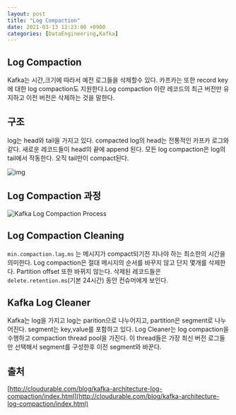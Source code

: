 ```yaml
---
layout: post
title: "Log Compaction"
date: 2021-03-13 12:23:00 +0900
categories: [DataEngineering,Kafka]
---
```


## Log Compaction

Kafka는 시간,크기에 따라서 예전 로그들을 삭제할수 있다. 카프카는 또한 record key에 대한 log compaction도 지원한다.Log compaction 이란 레코드의 최근 버전만 유지하고 이전 버전은 삭제하는 것을 말한다.

## 구조

log는 head와 tail을 가지고 있다. compacted log의 head는 전통적인 카프카 로그와 같다. 새로운 레코드들이 head의 끝에 append 된다. 모든 log compaction은 log의 tail에서 작동한다. 오직 tail만이 compact된다. 

![img](https://miro.medium.com/max/624/1*Rq8qGwHu2hYDCvsuM5mDSA.png)

## Log Compaction 과정

![Kafka Log Compaction Process](https://miro.medium.com/max/624/1*zJfxuBfEw-OrRM6qEpmpzQ.png)

## Log Compaction Cleaning

```min.compaction.lag.ms``` 는 메시지가 compact되기전 지나야 하는 최소한의 시간을 의미한다. Log compaction은 절대 메시지의 순서를 바꾸지 않고 단지 몇개를 삭제한다. Partition offset 또한 바뀌지 않는다.
삭제된 레코드들은 ```delete.retention.ms```(기본 24시간) 동안 컨슈머에게 보인다.

## Kafka Log Cleaner

Kafka는 log을 가지고 log는 parition으로 나누어지고, partition은 segment로 나누어진다. segment는 key,value를 포함하고 있다. Log Cleaner는 log compaction을 수행하고 compaction thread pool을 가진다. 이 thread들은 가장 최신 버전 로그들만 선택해서 segment를 구성한후 이전 segment와 바꾼다. 

## 출처
[http://cloudurable.com/blog/kafka-architecture-log-compaction/index.html](http://cloudurable.com/blog/kafka-architecture-log-compaction/index.html)
